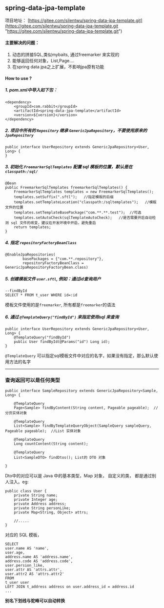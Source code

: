 ## spring-data-jpa-template

项目地址：
[https://gitee.com/silentwu/spring-data-jpa-template.git](https://gitee.com/silentwu/spring-data-jpa-template.git "https://gitee.com/silentwu/spring-data-jpa-template.git")

#### 主要解决的问题：
1. 动态的拼接SQL,类似mybaits, 通过freemarker 来实现的
2. 能够返回任何对象，List,Page....
3. 在spring data jpa之上扩展，不影响jpa原有功能

#### How to use ?

##### 1. pom.xml中导入如下包：

    <dependency>
    	<groupId>com.rabbit</groupId>
    	<artifactId>spring-data-jpa-template</artifactId>
    	<version>${version}</version>
    </dependency>


##### 2. 项目中所有的 `Repository` 继承 `GenericJpaRepository`，不要使用原来的 `JpaRepository`

    public interface UserRepository extends GenericJpaRepository<User, Long> {
    }

##### 3. 初始化 `FreemarkerSqlTemplates` 配置 sql 模板的位置，默认是在 `classpath:/sql/`

    @Bean
    public FreemarkerSqlTemplates freemarkerSqlTemplates() {
    	FreemarkerSqlTemplates templates = new FreemarkerSqlTemplates();
    	templates.setSuffix(".sftl");   //指定模板的后缀
    	templates.setTemplateLocation("classpath:/sqltemplates");   //模板文件的位置
    	templates.setTemplateBasePackage("com.**.**.test");  //可选
    	templates.setAutoCheck(sqlTemplateAutoCheck);   //是否需要开启自动检测 sql 文件的改变，建议在开发环境中开启，避免重启
    	return templates;
    }

##### 4. 指定 `repositoryFactoryBeanClass`

    @EnableJpaRepositories(
            basePackages = {"com.**.repository"},
            repositoryFactoryBeanClass = GenericJpaRepositoryFactoryBean.class)

##### 5. 创建模板文件 `user.sftl`, 例如：通过id查询用户

    --findById
    SELECT * FROM t_user WHERE id=:id
	
模板文件使用的是`freemarker`, 所有都是`freemarker`的语法

##### 6. 通过 `@TemplateQuery("findById")` 来指定使用sql 来查询

	
    public interface UserRepository extends GenericJpaRepository<User, Long> {
		@TemplateQuery("findById")
		public User findById(@Params("id") Long id);
    }

`@TemplateQuery` 可以指定sql模板文件中对应的名字，如果没有指定，那么默认使用方法的名字



------------

### 查询返回可以是任何类型


    public interface SampleRepository extends GenericJpaRepository<Sample, Long> {
    
    	@TemplateQuery
        Page<Sample> findByContent(String content, Pageable pageable);  //分页实体对象
    
    	@TemplateQuery
    	List<Sample> findByTemplateQueryObject(SampleQuery sampleQuery, Pageable pageable);  //List 实体对象
    
    	@TemplateQuery
    	Long countContent(String content);
    
    	@TemplateQuery
    	List<SampleDTO> findDtos(); List的 DTO 对象
    
    }
    

Dto中的对应可以是 Java 中的基本类型，Map 对象， 自定义的类， 都是通过别人注入。eg:

    public class User {
        private String name;
        private Integer age;
        private Address address;
        private String personLike;
        private Map<String, Object> attrs;
    
    	//.....
    }

对应的 SQL 模板，

    SELECT
    user.name AS 'name',
    user.age,
    address.name AS 'address.name',
    address.code AS 'address.code',
    user.persion_like,
    user.attr AS 'attrs.attr',
    user.attr2 AS 'attrs.attr2'
    FROM
    t_user user
    LEFT JOIN t_address address on user.address_id = address.id
    ...
    

**别名下划线与驼峰可以自动转换**












